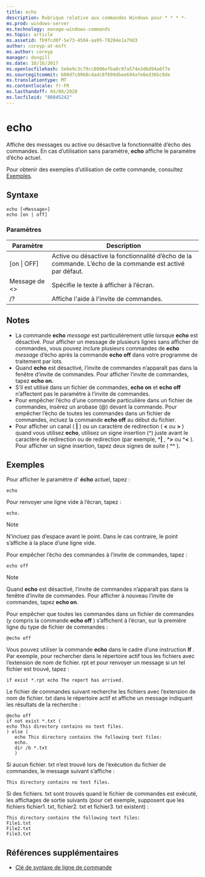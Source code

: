 ```yaml
---
title: echo
description: Rubrique relative aux commandes Windows pour * * * *-
ms.prod: windows-server
ms.technology: manage-windows-commands
ms.topic: article
ms.assetid: fb9fcd0f-5e73-4504-aa95-78204e1a79d3
author: coreyp-at-msft
ms.author: coreyp
manager: dongill
ms.date: 10/16/2017
ms.openlocfilehash: 5e6e9c3c79cc8006efba0c97a574e3d6d94a6f7e
ms.sourcegitcommit: b00d7c8968c4adc8f699dbee694afe6ed36bc9de
ms.translationtype: MT
ms.contentlocale: fr-FR
ms.lasthandoff: 04/08/2020
ms.locfileid: "80845242"
---
```

# <a name="echo"></a>echo



Affiche des messages ou active ou désactive la fonctionnalité d’écho des commandes. En cas d’utilisation sans paramètre, **echo** affiche le paramètre d’écho actuel.

Pour obtenir des exemples d’utilisation de cette commande, consultez [Exemples](#examples).

## <a name="syntax"></a>Syntaxe

```
echo [<Message>]
echo [on | off]
```

### <a name="parameters"></a>Paramètres

|Paramètre|Description|
|---------|-----------|
|[on \| OFF]|Active ou désactive la fonctionnalité d’écho de la commande. L’écho de la commande est activé par défaut.|
|Message de \<>|Spécifie le texte à afficher à l’écran.|
|/?|Affiche l'aide à l'invite de commandes.|

## <a name="remarks"></a>Notes

-   La commande **echo** *message* est particulièrement utile lorsque **echo** est désactivé. Pour afficher un message de plusieurs lignes sans afficher de commandes, vous pouvez inclure plusieurs commandes de **echo** *message* d’écho après la commande **echo off** dans votre programme de traitement par lots.
-   Quand **echo** est désactivé, l’invite de commandes n’apparaît pas dans la fenêtre d’invite de commandes. Pour afficher l’invite de commandes, tapez **echo on.**
-   S’il est utilisé dans un fichier de commandes, **echo on** et **echo off** n’affectent pas le paramètre à l’invite de commandes.
-   Pour empêcher l’écho d’une commande particulière dans un fichier de commandes, insérez un arobase (@) devant la commande. Pour empêcher l’écho de toutes les commandes dans un fichier de commandes, incluez la commande **echo off** au début du fichier.
-   Pour afficher un canal ( **|** ) ou un caractère de redirection ( **<** ou **>** ) quand vous utilisez **echo**, utilisez un signe insertion (^) juste avant le caractère de redirection ou de redirection (par exemple, **^|** , **^>** ou **^<** ). Pour afficher un signe insertion, tapez deux signes de suite ( **^^** ).

## <a name="examples"></a>Exemples

Pour afficher le paramètre d' **écho** actuel, tapez :

```
echo
```

Pour renvoyer une ligne vide à l’écran, tapez :

```
echo.
```

> [!NOTE]
> N’incluez pas d’espace avant le point. Dans le cas contraire, le point s’affiche à la place d’une ligne vide.

Pour empêcher l’écho des commandes à l’invite de commandes, tapez :

```
echo off 
```

> [!NOTE]
> Quand **echo** est désactivé, l’invite de commandes n’apparaît pas dans la fenêtre d’invite de commandes. Pour afficher à nouveau l’invite de commandes, tapez **echo on**.

Pour empêcher que toutes les commandes dans un fichier de commandes (y compris la commande **echo off** ) s’affichent à l’écran, sur la première ligne du type de fichier de commandes :

```
@echo off
```

Vous pouvez utiliser la commande **echo** dans le cadre d’une instruction **If** . Par exemple, pour rechercher dans le répertoire actif tous les fichiers avec l’extension de nom de fichier. rpt et pour renvoyer un message si un tel fichier est trouvé, tapez :

```
if exist *.rpt echo The report has arrived.
```

Le fichier de commandes suivant recherche les fichiers avec l’extension de nom de fichier. txt dans le répertoire actif et affiche un message indiquant les résultats de la recherche :

```
@echo off
if not exist *.txt (
echo This directory contains no text files.
) else (
   echo This directory contains the following text files:
   echo.
   dir /b *.txt
   )
```

Si aucun fichier. txt n’est trouvé lors de l’exécution du fichier de commandes, le message suivant s’affiche :

```
This directory contains no text files.
```

Si des fichiers. txt sont trouvés quand le fichier de commandes est exécuté, les affichages de sortie suivants (pour cet exemple, supposent que les fichiers fichier1. txt, fichier2. txt et fichier3. txt existent) :

```
This directory contains the following text files:
File1.txt
File2.txt
File3.txt
```

## <a name="additional-references"></a>Références supplémentaires

- [Clé de syntaxe de ligne de commande](command-line-syntax-key.md)
